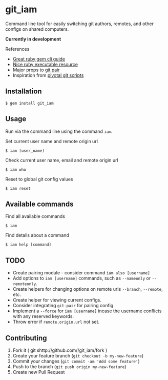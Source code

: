 # git_iam

Command line tool for easily switching git authors, remotes, and other configs on shared computers.

**Currently in development**

References

* [Great ruby gem cli guide](https://github.com/radar/guides/blob/master/gem-development.md)
* [Nice ruby executable resource](http://robdodson.me/blog/2012/06/14/how-to-write-a-command-line-ruby-gem/)
* Major props to [git pair](https://github.com/chrisk/git-pair)
* Inspiration from [pivotal git scripts](https://github.com/pivotal/git_scripts)

## Installation

```
$ gem install git_iam
```

## Usage

Run via the command line using the command `iam`.

Set current user name and remote origin url

```
$ iam [user_name]
```

Check current user name, email and remote origin url

```
$ iam who
```

Reset to global git config values

```
$ iam reset
```

## Available commands

Find all available commands

```
$ iam
```

Find details about a command

```
$ iam help [command]
```

## TODO

* Create pairing module - consider command `iam also [username]`
* Add options to `iam [username]` commands, such as `--nameonly` or `--remoteonly`.
* Create helpers for changing options on remote urls `--branch`, `--remote`, etc.
* Create helper for viewing current configs.
* Consider integrating `git-pair` for pairing config.
* Implement a `--force` for `iam [username]` incase the username conflicts with any reserved keywords.
* Throw error if `remote.origin.url` not set.

## Contributing

1. Fork it ( git shttp://github.com/<my-github-username>/git_iam/fork )
2. Create your feature branch (`git checkout -b my-new-feature`)
3. Commit your changes (`git commit -am 'Add some feature'`)
4. Push to the branch (`git push origin my-new-feature`)
5. Create new Pull Request
